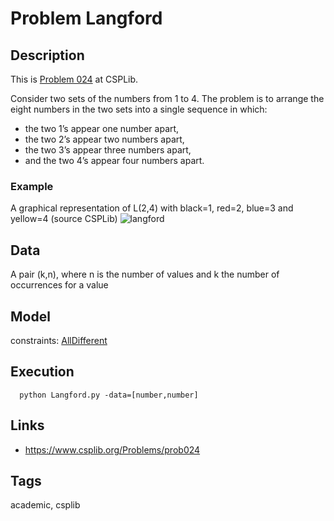 # Problem Langford
## Description
This is [Problem 024](https://www.csplib.org/Problems/prob024/) at CSPLib.

Consider two sets of the numbers from 1 to 4.
The problem is to arrange the eight numbers in the two sets into a single sequence in which:
  - the two 1’s appear one number apart,
  - the two 2’s appear two numbers apart,
  - the two 3’s appear three numbers apart,
  - and the two 4’s appear four numbers apart.

### Example
  A graphical representation of L(2,4) with black=1, red=2, blue=3 and yellow=4 (source CSPLib)
  ![langford](https://www.csplib.org/Problems/prob024/assets/langford.gif)

## Data
  A pair (k,n), where n is the number of values and k the number of occurrences for a value

## Model
  constraints: [AllDifferent](http://pycsp.org/documentation/constraints/AllDifferent)

## Execution
```
  python Langford.py -data=[number,number]
```

## Links
  - https://www.csplib.org/Problems/prob024

## Tags
  academic, csplib
